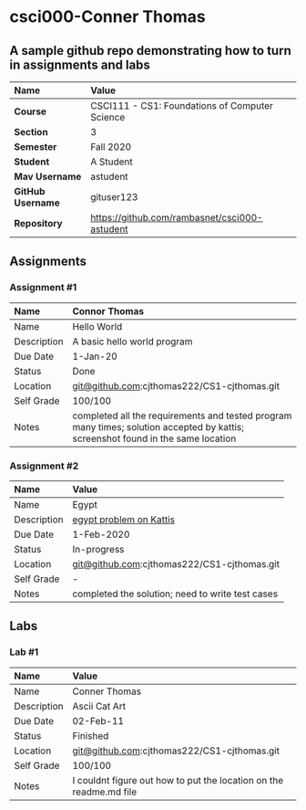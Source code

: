 # csci000-Conner Thomas

## A sample github repo demonstrating how to turn in assignments and labs

| Name | Value |
|:---|:---|
| **Course** | CSCI111 - CS1: Foundations of Computer Science |
| **Section** | 3 |
| **Semester** | Fall 2020 |
| **Student** | A Student |
| **Mav Username**            | astudent |
| **GitHub Username**         | gituser123 |
| **Repository**          | https://github.com/rambasnet/csci000-astudent |

## Assignments

### Assignment #1

| Name | Connor Thomas |
| :--- | :--- |
| Name | Hello World |
| Description | A basic hello world program |
| Due Date | 1-Jan-20 |
| Status | Done |
| Location | git@github.com:cjthomas222/CS1-cjthomas.git|
| Self Grade | 100/100 |
| Notes | completed all the requirements and tested program many times; solution accepted by kattis; screenshot found in the same location |

### Assignment #2

| Name | Value |
| :--- | :--- |
| Name | Egypt |
| Description | [egypt problem on Kattis](https://open.kattis.com/problems/egypt) |
| Due Date | 1-Feb-2020 |
| Status | In-progress |
| Location | git@github.com:cjthomas222/CS1-cjthomas.git
| Self Grade | - |
| Notes | completed the solution; need to write test cases |


## Labs

### Lab #1

| Name | Value |
| :--- | :--- |
| Name | Conner Thomas |
| Description | Ascii Cat Art |
| Due Date | 02-Feb-11 |
| Status | Finished|
| Location | git@github.com:cjthomas222/CS1-cjthomas.git
| Self Grade | 100/100 |
| Notes | I couldnt figure out how to put the location on the readme.md file |3